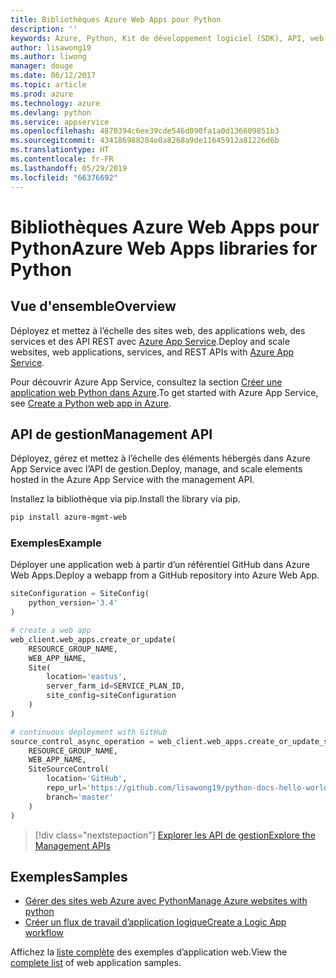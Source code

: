 ```yaml
---
title: Bibliothèques Azure Web Apps pour Python
description: ''
keywords: Azure, Python, Kit de développement logiciel (SDK), API, web apps, App Service
author: lisawong19
ms.author: liwong
manager: douge
ms.date: 06/12/2017
ms.topic: article
ms.prod: azure
ms.technology: azure
ms.devlang: python
ms.service: appservice
ms.openlocfilehash: 4870394c6ee39cde546d090fa1a0d136609851b3
ms.sourcegitcommit: 434186988284e0a8268a9de11645912a81226d6b
ms.translationtype: HT
ms.contentlocale: fr-FR
ms.lasthandoff: 05/29/2019
ms.locfileid: "66376692"
---
```

# <a name="azure-web-apps-libraries-for-python"></a><span data-ttu-id="3fadc-103">Bibliothèques Azure Web Apps pour Python</span><span class="sxs-lookup"><span data-stu-id="3fadc-103">Azure Web Apps libraries for Python</span></span>

## <a name="overview"></a><span data-ttu-id="3fadc-104">Vue d'ensemble</span><span class="sxs-lookup"><span data-stu-id="3fadc-104">Overview</span></span>

<span data-ttu-id="3fadc-105">Déployez et mettez à l’échelle des sites web, des applications web, des services et des API REST avec [Azure App Service](/azure/app-service).</span><span class="sxs-lookup"><span data-stu-id="3fadc-105">Deploy and scale websites, web applications, services, and REST APIs with [Azure App Service](/azure/app-service).</span></span>

<span data-ttu-id="3fadc-106">Pour découvrir Azure App Service, consultez la section [Créer une application web Python dans Azure](/azure/app-service-web/app-service-web-get-started-python).</span><span class="sxs-lookup"><span data-stu-id="3fadc-106">To get started with Azure App Service, see [Create a Python web app in Azure](/azure/app-service-web/app-service-web-get-started-python).</span></span>

## <a name="management-api"></a><span data-ttu-id="3fadc-107">API de gestion</span><span class="sxs-lookup"><span data-stu-id="3fadc-107">Management API</span></span>

<span data-ttu-id="3fadc-108">Déployez, gérez et mettez à l’échelle des éléments hébergés dans Azure App Service avec l’API de gestion.</span><span class="sxs-lookup"><span data-stu-id="3fadc-108">Deploy, manage, and scale elements hosted in the Azure App Service with the management API.</span></span>

<span data-ttu-id="3fadc-109">Installez la bibliothèque via pip.</span><span class="sxs-lookup"><span data-stu-id="3fadc-109">Install the library via pip.</span></span>

```bash
pip install azure-mgmt-web
```

### <a name="example"></a><span data-ttu-id="3fadc-110">Exemples</span><span class="sxs-lookup"><span data-stu-id="3fadc-110">Example</span></span>

<span data-ttu-id="3fadc-111">Déployer une application web à partir d’un référentiel GitHub dans Azure Web Apps.</span><span class="sxs-lookup"><span data-stu-id="3fadc-111">Deploy a webapp from a GitHub repository into Azure Web App.</span></span>

```python
siteConfiguration = SiteConfig(
    python_version='3.4'
)

# create a web app
web_client.web_apps.create_or_update(
    RESOURCE_GROUP_NAME,
    WEB_APP_NAME,
    Site(
        location='eastus',
        server_farm_id=SERVICE_PLAN_ID,
        site_config=siteConfiguration
    )
)

# continuous deployment with GitHub
source_control_async_operation = web_client.web_apps.create_or_update_source_control(
    RESOURCE_GROUP_NAME,
    WEB_APP_NAME,
    SiteSourceControl(
        location='GitHub',
        repo_url='https://github.com/lisawong19/python-docs-hello-world',
        branch='master'
    )
)
```

> [!div class="nextstepaction"]
> [<span data-ttu-id="3fadc-112">Explorer les API de gestion</span><span class="sxs-lookup"><span data-stu-id="3fadc-112">Explore the Management APIs</span></span>](/python/api/overview/azure/webapps/management)

## <a name="samples"></a><span data-ttu-id="3fadc-113">Exemples</span><span class="sxs-lookup"><span data-stu-id="3fadc-113">Samples</span></span>

* <span data-ttu-id="3fadc-114">[Gérer des sites web Azure avec Python][1]</span><span class="sxs-lookup"><span data-stu-id="3fadc-114">[Manage Azure websites with python][1]</span></span>
* <span data-ttu-id="3fadc-115">[Créer un flux de travail d’application logique][2]</span><span class="sxs-lookup"><span data-stu-id="3fadc-115">[Create a Logic App workflow][2]</span></span>

<span data-ttu-id="3fadc-116">Affichez la [liste complète](https://azure.microsoft.com/resources/samples/?platform=python&term=web-app) des exemples d’application web.</span><span class="sxs-lookup"><span data-stu-id="3fadc-116">View the [complete list](https://azure.microsoft.com/resources/samples/?platform=python&term=web-app) of web application samples.</span></span>

[1]: https://azure.microsoft.com/resources/samples/app-service-web-python-manage
[2]: ../docs-ref-conceptual/python-sdk-azure-samples-logic-app-workflow.md
